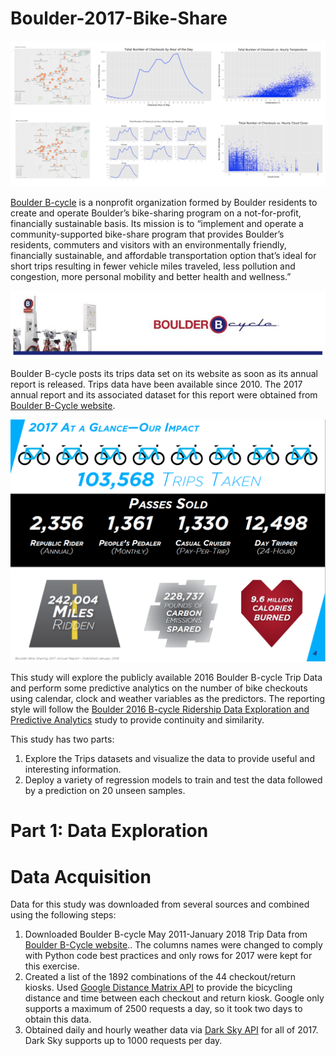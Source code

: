 # Boulder-2017-Bike-Share

![](https://github.com/hbhasin/Boulder-2017-Bike-Share/blob/master/figures/splash.PNG)

[Boulder B-cycle](https://Boulder.bcycle.com/) is a nonprofit organization formed by Boulder residents to create and operate Boulder’s bike-sharing program on a not-for-profit, financially sustainable basis. Its mission is to “implement and operate a community-supported bike-share program that provides Boulder’s residents, commuters and visitors with an environmentally friendly, financially sustainable, and affordable transportation option that’s ideal for short trips resulting in fewer vehicle miles traveled, less pollution and congestion, more personal mobility and better health and wellness.”

![](https://github.com/hbhasin/Boulder-2016-Bike-Share/blob/master/figures/Boulder%20Header.PNG)

Boulder B-cycle posts its trips data set on its website as soon as its annual report is released. Trips data have been available since 2010. The 2017 annual report and its associated dataset for this report were obtained from [Boulder B-Cycle website](https://boulder.bcycle.com/data-reports).

![](https://github.com/hbhasin/Boulder-2017-Bike-Share/blob/master/figures/Boulder%202017%20Annual%20Report.PNG)

This study will explore the publicly available 2016 Boulder B-cycle Trip Data and perform some predictive analytics on the number of bike checkouts using calendar, clock and weather variables as the predictors. The reporting style will follow the [Boulder 2016 B-cycle Ridership Data Exploration and Predictive Analytics](https://github.com/hbhasin/Boulder-2016-Bike-Share/blob/master/Boulder%202016%20Bike%20Share%20Data%20Exploration.md) study to provide continuity and similarity.


This study has two parts:
1.	Explore the Trips datasets and visualize the data to provide useful and interesting information.
2.	Deploy a variety of regression models to train and test the data followed by a prediction on 20 unseen samples.

# Part 1: Data Exploration

# Data Acquisition

Data for this study was downloaded from several sources and combined using the following steps:
1. Downloaded Boulder B-cycle May 2011-January 2018 Trip Data from [Boulder B-Cycle website](https://boulder.bcycle.com/data-reports).. The columns names were changed to comply with Python code best practices and only rows for 2017 were kept for this exercise.
2. Created a list of the 1892 combinations of the 44 checkout/return kiosks. Used [Google Distance Matrix API](https://developers.google.com/maps/documentation/distance-matrix/) to provide the bicycling distance and time between each checkout and return kiosk. Google only supports a maximum of 2500 requests a day, so it took two days to obtain this data.
3. Obtained daily and hourly weather data via [Dark Sky API](https://darksky.net/dev/) for all of 2017. Dark Sky supports up to 1000 requests per day.
